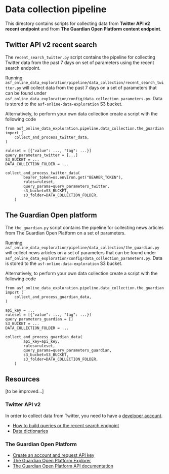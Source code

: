 # Data collection pipeline

This directory contains scripts for collecting data from **Twitter API v2 recent endpoint** and from **The Guardian Open Platform content endpoint**.

## Twitter API v2 recent search

The `recent_search_twitter.py` script contains the pipeline for collecting Twitter data from the past 7 days on set of parameters using the recent search endpoint.

Running `asf_online_data_exploration/pipeline/data_collection/recent_search_twitter.py` will collect data from the past 7 days on a set of parameters that can be found under `asf_online_data_exploration/config/data_collection_parameters.py`. Data is stored to the `asf-online-data-exploration` S3 bucket.

Alternatively, to perform your own data collection create a script with the following code

```
from asf_online_data_exploration.pipeline.data_collection.the_guardian import (
    collect_and_process_twitter_data,
)

ruleset = [{"value": ..., "tag": ...}]
query_parameters_twitter = [...]
S3_BUCKET = ...
DATA_COLLECTION_FOLDER = ...

collect_and_process_twitter_data(
        bearer_token=os.environ.get("BEARER_TOKEN"),
        rules=ruleset,
        query_params=query_parameters_twitter,
        s3_bucket=S3_BUCKET,
        s3_folder=DATA_COLLECTION_FOLDER,
    )
```

## The Guardian Open platform

The `the_guardian.py` script contains the pipeline for collecting news articles from The Guardian Open Platform on a set of parameters.

Running `asf_online_data_exploration/pipeline/data_collection/the_guardian.py` will collect news articles on a set of parameters that can be found under `asf_online_data_exploration/config/data_collection_parameters.py`. Data is stored to the `asf-online-data-exploration` S3 bucket.

Alternatively, to perform your own data collection create a script with the following code

```
from asf_online_data_exploration.pipeline.data_collection.the_guardian import (
    collect_and_process_guardian_data,
)

api_key = ...
ruleset = [{"value": ..., "tag": ...}]
query_parameters_guardian = []
S3_BUCKET = ...
DATA_COLLECTION_FOLDER = ...

collect_and_process_guardian_data(
        api_key=api_key,
        rules=ruleset,
        query_params=query_parameters_guardian,
        s3_bucket=S3_BUCKET,
        s3_folder=DATA_COLLECTION_FOLDER,
    )
```

## Resources

[to be improved...]

### Twitter API v2

In order to collect data from Twitter, you need to have a [developer account](https://developer.twitter.com/en/portal/petition/essential/basic-info).

- [How to build queries or the recent search endpoint](https://developer.twitter.com/en/docs/twitter-api/tweets/search/integrate/build-a-query)
- [Data dictionaries](https://developer.twitter.com/en/docs/twitter-api/data-dictionary/object-model/tweet)

### The Guardian Open Platform

- [Create an account and request API key](https://open-platform.theguardian.com/access/)
- [The Guardian Open Platform Explorer](https://open-platform.theguardian.com/explore/)
- [The Guardian Open Platform API documentation](https://open-platform.theguardian.com/documentation/)
